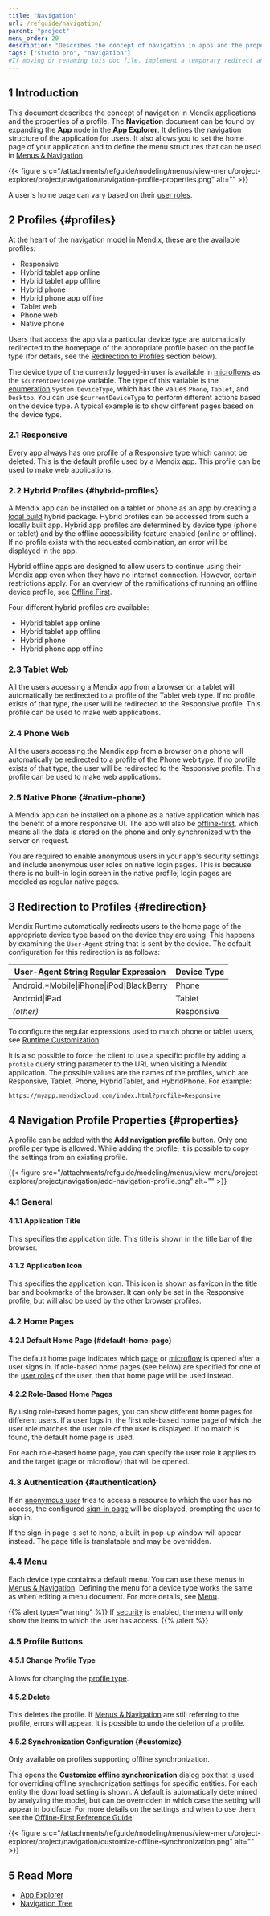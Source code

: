 ```yaml
---
title: "Navigation"
url: /refguide/navigation/
parent: "project"
menu_order: 20
description: "Describes the concept of navigation in apps and the properties of a profile."
tags: ["studio pro", "navigation"]
#If moving or renaming this doc file, implement a temporary redirect and let the respective team know they should update the URL in the product. See Mapping to Products for more details.
---
```


## 1 Introduction

This document describes the concept of navigation in Mendix applications and the properties of a profile. The **Navigation** document can be found by expanding the **App** node in the **App Explorer**. It defines the navigation structure of the application for users. It also allows you to set the home page of your application and to define the menu structures that can be used in [Menus & Navigation](/refguide/menu-widgets/). 

{{< figure src="/attachments/refguide/modeling/menus/view-menu/project-explorer/project/navigation/navigation-profile-properties.png" alt="" >}}

A user's home page can vary based on their [user roles](/refguide/user-roles/).

## 2 Profiles {#profiles}

At the heart of the navigation model in Mendix, these are the available profiles:

* Responsive
* Hybrid tablet app online
* Hybrid tablet app offline
* Hybrid phone
* Hybrid phone app offline
* Tablet web
* Phone web
* Native phone

Users that access the app via a particular device type are automatically redirected to the homepage of the appropriate profile based on the profile type (for details, see the [Redirection to Profiles](#redirection) section below).

The device type of the currently logged-in user is available in [microflows](/refguide/microflows/) as the `$currentDeviceType` variable. The type of this variable is the [enumeration](/refguide/enumerations/) `System.DeviceType`, which has the values `Phone`, `Tablet`, and `Desktop`. You can use `$currentDeviceType` to perform different actions based on the device type. A typical example is to show different pages based on the device type.

### 2.1 Responsive

Every app always has one profile of a Responsive type which cannot be deleted. This is the default profile used by a Mendix app. This profile can be used to make web applications.

### 2.2 Hybrid Profiles {#hybrid-profiles}

A Mendix app can be installed on a tablet or phone as an app by creating a [local build](/howto8/mobile/build-hybrid-locally/) hybrid package. Hybrid profiles can be accessed from such a locally built app. Hybrid app profiles are determined by device type (phone or tablet) and by the offline accessibility feature enabled (online or offline). If no profile exists with the requested combination, an error will be displayed in the app.

Hybrid offline apps are designed to allow users to continue using their Mendix app even when they have no internet connection. However, certain restrictions apply. For an overview of the ramifications of running an offline device profile, see [Offline First](/refguide/offline-first/).

Four different hybrid profiles are available:

* Hybrid tablet app online
* Hybrid tablet app offline
* Hybrid phone
* Hybrid phone app offline

### 2.3 Tablet Web

All the users accessing a Mendix app from a browser on a tablet will automatically be redirected to a profile of the Tablet web type. If no profile exists of that type, the user will be redirected to the Responsive profile. This profile can be used to make web applications.

### 2.4 Phone Web

All the users accessing the Mendix app from a browser on a phone will automatically be redirected to a profile of the Phone web type. If no profile exists of that type, the user will be redirected to the Responsive profile. This profile can be used to make web applications.

### 2.5 Native Phone {#native-phone}

A Mendix app can be installed on a phone as a native application which has the benefit of a more responsive UI. The app will also be [offline-first](/refguide/offline-first/), which means all the data is stored on the phone and only synchronized with the server on request.

You are required to enable anonymous users in your app's security settings and include anonymous user roles on native login pages. This is because there is no built-in login screen in the native profile; login pages are modeled as regular native pages. 

## 3 Redirection to Profiles {#redirection}

Mendix Runtime automatically redirects users to the home page of the appropriate device type based on the device they are using. This happens by examining the `User-Agent` string that is sent by the device. The default configuration for this redirection is as follows:

| User-Agent String Regular Expression | Device Type |
| --- | --- |
| Android.*Mobile&#124;iPhone&#124;iPod&#124;BlackBerry | Phone |
| Android&#124;iPad | Tablet |
| _(other)_ | Responsive |

To configure the regular expressions used to match phone or tablet users, see [Runtime Customization](/refguide/custom-settings/).

It is also possible to force the client to use a specific profile by adding a `profile` query string parameter to the URL when visiting a Mendix application. The possible values are the names of the profiles, which are Responsive, Tablet, Phone, HybridTablet, and HybridPhone. For example:

`https://myapp.mendixcloud.com/index.html?profile=Responsive`

## 4 Navigation Profile Properties {#properties}

A profile can be added with the **Add navigation profile** button. Only one profile per type is allowed. While adding the profile, it is possible to copy the settings from an existing profile.

{{< figure src="/attachments/refguide/modeling/menus/view-menu/project-explorer/project/navigation/add-navigation-profile.png" alt="" >}}

### 4.1 General

#### 4.1.1 Application Title

This specifies the application title. This title is shown in the title bar of the browser.

#### 4.1.2 Application Icon

This specifies the application icon. This icon is shown as favicon in the title bar and bookmarks of the browser. It can only be set in the Responsive profile, but will also be used by the other browser profiles.

### 4.2 Home Pages

#### 4.2.1 Default Home Page {#default-home-page}

The default home page indicates which [page](/refguide/page/) or [microflow](/refguide/microflow/) is opened after a user signs in. If role-based home pages (see below) are specified for one of the [user roles](/refguide/user-roles/) of the user, then that home page will be used instead.

#### 4.2.2 Role-Based Home Pages

By using role-based home pages, you can show different home pages for different users. If a user logs in, the first role-based home page of which the user role matches the user role of the user is displayed. If no match is found, the default home page is used.

For each role-based home page, you can specify the user role it applies to and the target (page or microflow) that will be opened.

### 4.3 Authentication {#authentication}

If an [anonymous user](/refguide/anonymous-users/) tries to access a resource to which the user has no access, the configured [sign-in page](/refguide/authentication-widgets/) will be displayed, prompting the user to sign in.

If the sign-in page is set to none, a built-in pop-up window will appear instead. The page title is translatable and may be overridden.

### 4.4 Menu

Each device type contains a default menu. You can use these menus in [Menus & Navigation](/refguide/menu-widgets/). Defining the menu for a device type works the same as when editing a menu document. For more details, see [Menu](/refguide/menu/).

{{% alert type="warning" %}}
If [security](/refguide/project-security/) is enabled, the menu will only show the items to which the user has access.
{{% /alert %}}

### 4.5 Profile Buttons

#### 4.5.1 Change Profile Type

Allows for changing the [profile type](/refguide/navigation/).

#### 4.5.2 Delete

This deletes the profile. If [Menus & Navigation](/refguide/menu-widgets/) are still referring to the profile, errors will appear. It is possible to undo the deletion of a profile.

#### 4.5.2 Synchronization Configuration {#customize}

Only available on profiles supporting offline synchronization.

This opens the **Customize offline synchronization** dialog box that is used for overriding offline synchronization settings for specific entities. For each entity the download setting is shown. A default is automatically determined by analyzing the model, but can be overridden in which case the setting will appear in boldface. For more details on the settings and when to use them, see the [Offline-First Reference Guide](/refguide/offline-first/#customizable-synchronization).

{{< figure src="/attachments/refguide/modeling/menus/view-menu/project-explorer/project/navigation/customize-offline-synchronization.png" alt="" >}}

## 5 Read More

* [App Explorer](/refguide/project-explorer/)
* [Navigation Tree](/refguide/navigation-tree/)
